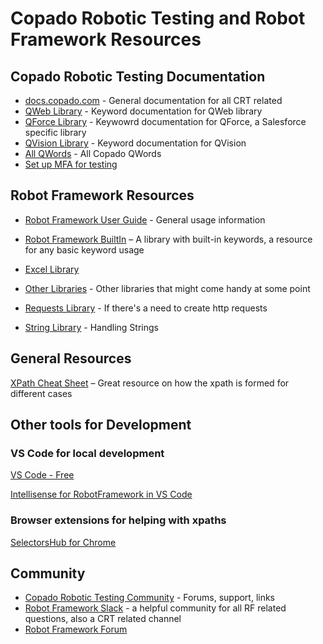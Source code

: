 # Copado Robotic Testing and Robot Framework Resources

## Copado Robotic Testing Documentation 
- [docs.copado.com](https://docs.copado.com/articles/#!copado-robotic-testing-publication/copado-robotic-testing) - General documentation for all CRT related
- [QWeb Library](https://qentinelqi.github.io/qweb/QWeb.html) - Keyword documentation for QWeb library
- [QForce Library](https://help.pace.qentinel.com/qwords-reference/current/qwords/_attachments/QForce.html#library-documentation-top) - Keywowrd documentation for QForce, a Salesforce specific library
- [QVision Library](https://help.pace.qentinel.com/qwords-reference/current/qwords/_attachments/QVision.html#library-documentation-top) - Keyword documentation for QVision
- [All QWords](https://help.pace.qentinel.com/qwords-reference/current/qwords/all.html) - All Copado QWords
- [Set up MFA for testing](https://help.pace.qentinel.com/qwords-reference/current/qwords/_attachments/QForce.html#mfa-setup)
  
## Robot Framework Resources
 
- [Robot Framework User Guide](https://robotframework.org/robotframework/latest/RobotFrameworkUserGuide.html) - General usage information 
 
- [Robot Framework BuiltIn](https://robotframework.org/robotframework/latest/libraries/BuiltIn.html#library-documentation-top) – A library with built-in keywords, a resource for any basic keyword usage

- [Excel Library](https://navinet.github.io/robotframework-excellibrary/)
 
- [Other Libraries](https://robotframework.org/?tab=libraries#resources) - Other libraries that might come handy at some point

- [Requests Library](https://marketsquare.github.io/robotframework-requests/doc/RequestsLibrary.html) - If there's a need to create http requests

- [String Library](https://robotframework.org/robotframework/2.1.2/libraries/String.html) - Handling Strings

## General Resources 
[XPath Cheat Sheet](https://devhints.io/xpath) – Great resource on how the xpath is formed for different cases

 
## Other tools for Development

### VS Code for local development
[VS Code - Free](https://code.visualstudio.com/)
 
[Intellisense for RobotFramework in VS Code](https://marketplace.visualstudio.com/items?itemName=TomiTurtiainen.rf-intellisense)
 
### Browser extensions for helping with xpaths
[SelectorsHub for Chrome](https://chrome.google.com/webstore/detail/selectorshub-xpath-plugin/ndgimibanhlabgdgjcpbbndiehljcpfh)

## Community

- [Copado Robotic Testing Community](https://community.qentinel.com/support/home) - Forums, support, links
- [Robot Framework Slack](https://rf-invite.herokuapp.com/) - a helpful community for all RF related questions, also a CRT related channel
- [Robot Framework Forum](https://forum.robotframework.org/)



